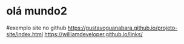 
# olá mundo2

#exemplo site no github
https://gustavoguanabara.github.io/projeto-site/index.html
https://williamdeveloper.github.io/links/
